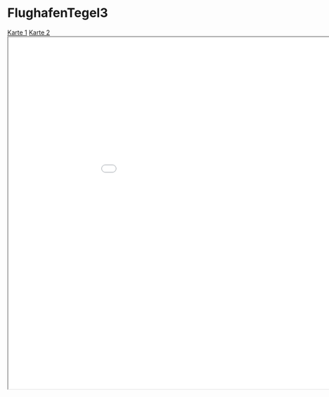 # FlughafenTegel3
<head>
<meta charset="utf-8">
<style>
.container {
  position: relative;
  width: 100%;
  overflow: hidden;
  padding-top: 50%; /* 1:1 Aspect Ratio */
}
.responsive-iframe {
  position: absolute;
  top: 0;
  left: 0;
  bottom: 0;
  right: 0;
  width: 100%;
  height: 100%;
  border: none;
}
</style>
</head>
<body>
<nav>
<a href="kepler.gl.html" target="iframe">Karte 1</a>
<a href="hello.html" target="iframe">Karte 2</a>
</nav>
<iframe name="iframe" src="kepler.gl.html" width="1024px" height="800px">
</iframe>
</body>